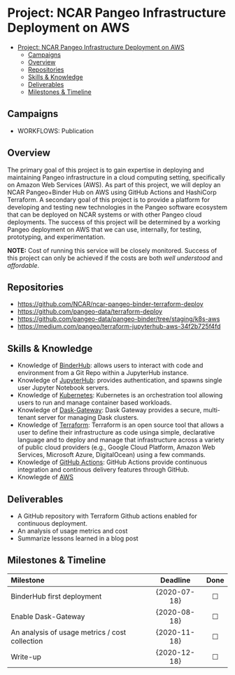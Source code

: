 # Project: NCAR Pangeo Infrastructure Deployment on AWS

- [Project: NCAR Pangeo Infrastructure Deployment on AWS](#project-ncar-pangeo-infrastructure-deployment-on-aws)
  - [Campaigns](#campaigns)
  - [Overview](#overview)
  - [Repositories](#repositories)
  - [Skills & Knowledge](#skills--knowledge)
  - [Deliverables](#deliverables)
  - [Milestones & Timeline](#milestones--timeline)

## Campaigns

- WORKFLOWS: Publication

## Overview

The primary goal of this project is to gain expertise in deploying and maintaining Pangeo infrastructure in a cloud computing setting, specifically on Amazon Web Services (AWS). As part of this project, we will deploy an NCAR Pangeo+Binder Hub on AWS using GitHub Actions and HashiCorp Terraform.
A secondary goal of this project is to provide a platform for developing and testing new technologies in the Pangeo software ecosystem that can be deployed on NCAR systems or with other Pangeo cloud deployments.
The success of this project will be determined by a working Pangeo deployment on AWS that we can use, internally, for testing, prototyping, and experimentation.

**NOTE:** Cost of running this service will be closely monitored.  Success of this project can only be achieved if the costs are both *well understood* and *affordable*.

## Repositories

- https://github.com/NCAR/ncar-pangeo-binder-terraform-deploy
- https://github.com/pangeo-data/terraform-deploy
- https://github.com/pangeo-data/pangeo-binder/tree/staging/k8s-aws
- https://medium.com/pangeo/terraform-jupyterhub-aws-34f2b725f4fd

## Skills & Knowledge

- Knowledge of [BinderHub](https://github.com/jupyterhub/binderhub): allows users to interact with code and environment from a Git Repo within a JupyterHub instance.
- Knowledge of [JupyterHub](https://github.com/jupyterhub/jupyterhub): provides authentication, and spawns single user Jupyter Notebook servers.
- Knowledge of [Kubernetes](https://kubernetes.io/): Kubernetes is an orchestration tool allowing users to run and manage container based workloads.
- Knowledge of [Dask-Gateway](https://gateway.dask.org/): Dask Gateway provides a secure, multi-tenant server for managing Dask clusters.
- Knowledge of [Terraform](https://www.terraform.io/docs/index.html): Terraform is an open source tool that allows a user to define their infrastructure as code usinga simple, declarative language and to deploy and manage that infrastructure across a variety of public cloud providers (e.g., Google Cloud Platform, Amazon Web Services, Microsoft Azure, DigitalOcean) using a few commands.
- Knowledge of [GitHub Actions](https://github.com/features/actions): GitHub Actions provide continuous integration and continous delivery features through GitHub.
- Knowlegde of [AWS](https://aws.amazon.com/)

## Deliverables

- A GitHub repository with Terraform Github actions enabled for continuous deployment.
- An analysis of usage metrics and cost
- Summarize lessons learned in a blog post

## Milestones & Timeline

| Milestone                                      | Deadline     | Done    |
|:-----------------------------------------------|:------------:|:-------:|
| BinderHub first deployment    | {2020-07-18} | &#9744; |
| Enable Dask-Gateway                    | {2020-08-18} | &#9744; |
| An analysis of usage metrics / cost collection                    | {2020-11-18} | &#9744; |
| Write-up                    | {2020-12-18} | &#9744; |
